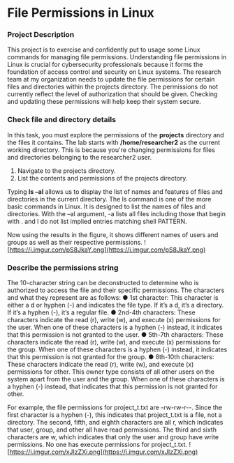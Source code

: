 # File Permissions in Linux

### Project Description
This project is to exercise and confidently put to usage some Linux commands for managing file permissions. Understanding file permissions in Linux is crucial for cybersecurity professionals because it forms the foundation of access control and security on Linux systems. The research team at my organization needs to update the file permissions for certain files and directories within the projects directory. The permissions do not currently reflect the level of authorization that should be given. Checking and updating these permissions will help keep their system secure.

### Check file and directory details
In this task, you must explore the permissions of the **projects** directory and the files it contains. The lab starts with **/home/researcher2** as the current working directory. This is because you're changing permissions for files and directories belonging to the researcher2 user.

1.	Navigate to the projects directory.
2.	List the contents and permissions of the projects directory.

Typing **ls –al** allows us to display the list of names and features of files and directories in the current directory.
The ls command is one of the more basic commands in Linux. It is designed to list the names of files and directories. With the –al argument, -a lists all files including those that begin with . and l do not list implied entries matching shell PATTERN.

Now using the results in the figure, it shows different names of users and groups as well as their respective permissions.
![https://i.imgur.com/pS8JkaY.png](https://i.imgur.com/pS8JkaY.png)

### Describe the permissions string

The 10-character string can be deconstructed to determine who is authorized to access the file and their specific permissions. The characters and what they represent are as follows:
●	1st character: This character is either a d or hyphen (-) and indicates the file type. If it’s a d, it’s a directory. If it’s a hyphen (-), it’s a regular file.
●	2nd-4th characters: These characters indicate the read (r), write (w), and execute (x) permissions for the user. When one of these characters is a hyphen (-) instead, it indicates that this permission is not granted to the user.
●	5th-7th characters: These characters indicate the read (r), write (w), and execute (x) permissions for the group. When one of these characters is a hyphen (-) instead, it indicates that this permission is not granted for the group.
●	8th-10th characters: These characters indicate the read (r), write (w), and execute (x) permissions for other. This owner type consists of all other users on the system apart from the user and the group. When one of these characters is a hyphen (-) instead, that indicates that this permission is not granted for other.

For example, the file permissions for project_t.txt are -rw-rw-r--. Since the first character is a hyphen (-), this indicates that project_t.txt is a file, not a directory. The second, fifth, and eighth characters are all r, which indicates that user, group, and other all have read permissions. The third and sixth characters are w, which indicates that only the user and group have write permissions. No one has execute permissions for project_t.txt.
![https://i.imgur.com/xJIzZXi.png](https://i.imgur.com/xJIzZXi.png)
